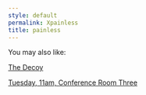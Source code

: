 ```yaml
---
style: default
permalink: Xpainless
title: painless
---
```

You may also like:

[The Decoy](http://scp-wiki.net/the-decoy)

[Tuesday, 11am, Conference Room Three](http://scp-wiki.net/tuesday-11am-conference-room-three)
